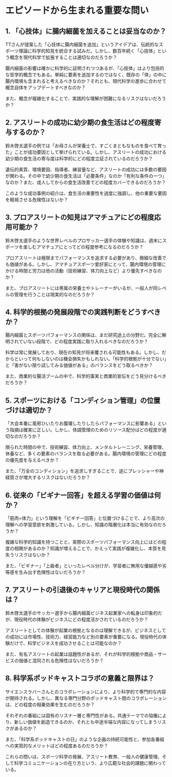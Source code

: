 # エピソードから生まれる重要な問い

## 1. 「心技体」に腸内細菌を加えることは妥当なのか？

TTさんが提案した「心技体に腸内細菌を追加」というアイデアは、伝統的なスポーツ理論に科学的知見を統合する試みだ。しかし、数百年続く「心技体」という概念を現代科学で拡張することは適切なのだろうか？

腸内細菌の影響は確かに科学的に証明されつつあるが、「心技体」はより包括的な哲学的概念でもある。単純に要素を追加するのではなく、既存の「体」の中に腸内環境も含まれると考えるべきなのか？それとも、現代科学の進歩に合わせて概念自体をアップデートすべきなのか？

また、概念が複雑化することで、実践的な理解が困難になるリスクはないだろうか？

## 2. アスリートの成功に幼少期の食生活はどの程度寄与するのか？

鈴木啓太選手の例では「お母さんが栄養士で、すごくまともなものを食べて育った」ことが成功要因として挙げられている。しかし、アスリートの成功における幼少期の食生活の寄与度は科学的にどの程度立証されているのだろうか？

遺伝的素質、環境要因、指導者、練習量など、アスリートの成功には多数の要因が関わる。その中で幼少期の食生活は「必要条件」なのか「有利な条件の一つ」なのか？また、成人してからの食生活改善でどの程度カバーできるのだろうか？

このような成功事例の紹介は、食生活の重要性を過度に強調し、他の重要な要因を軽視させる危険性はないか？

## 3. プロアスリートの知見はアマチュアにどの程度応用可能か？

鈴木啓太選手のような世界レベルのプロサッカー選手の体験や知識は、週末にスポーツを楽しむアマチュアにとってどの程度参考になるのだろうか？

プロアスリートは極限までパフォーマンスを追求する必要があり、微細な改善でも価値がある。しかし、アマチュアスポーツ愛好家にとって、腸内環境の管理にかける時間と労力は他の活動（技術練習、体力向上など）より優先すべきなのか？

また、プロアスリートには専属の栄養士やトレーナーがいるが、一般人が同レベルの管理を行うことは現実的なのだろうか？

## 4. 科学的根拠の発展段階での実践判断をどうすべきか？

腸内細菌とスポーツパフォーマンスの関係は、まだ研究途上の分野だ。完全に解明されていない段階で、どの程度実践に取り入れるべきなのだろうか？

科学は常に発展しており、現在の知見が将来覆される可能性もある。しかし、だからといって何もしないのは機会損失かもしれない。「科学的根拠が十分でない」と「害がない限り試してみる価値がある」のバランスをどう取るべきか？

また、商業的な腸活ブームの中で、科学的事実と商業的宣伝をどう見分けるべきだろうか？

## 5. スポーツにおける「コンディション管理」の位置づけは適切か？

「大会本番に風邪ひいたりお腹壊したりしたらパフォーマンスに影響ある」という指摘は確実に正しい。しかし、体調管理のためのリソース配分はどの程度が適切なのだろうか？

限られた時間の中で、技術練習、体力向上、メンタルトレーニング、栄養管理、休養など、多くの要素のバランスを取る必要がある。腸内環境の管理にどの程度の優先度を与えるべきか？

また、「万全のコンディション」を追求しすぎることで、逆にプレッシャーや神経質さが増大するリスクはないだろうか？

## 6. 従来の「ビギナー回答」を超える学習の価値は何か？

「筋肉=体力」という理解を「ビギナー回答」と位置づけることで、より高次の理解への学習意欲を刺激している。しかし、知識の階層化は本当に有効なのだろうか？

複雑な科学的知識を持つことと、実際のスポーツパフォーマンス向上にはどの程度の相関があるのか？知識が増えることで、かえって実践が複雑化し、本質を見失うリスクはないか？

また、「ビギナー」「上級者」といったレベル分けが、学習者に無用な優越感や劣等感を生み出す危険性はないだろうか？

## 7. アスリートの引退後のキャリアと現役時代の関係は？

鈴木啓太選手のサッカー選手から腸内細菌ビジネス起業家への転身は印象的だが、現役時代の体験がビジネスにどの程度活かされているのだろうか？

アスリートとしての体験が起業の根拠となるのは理解できるが、ビジネスとしての成功には市場性、技術力、経営能力など別の要素が重要になる。現役時代の体験だけで、科学ビジネスを成功させることは可能なのか？

また、有名アスリートの起業は話題性があるが、それが科学的根拠や商品・サービスの価値と混同される危険性はないだろうか？

## 8. 科学系ポッドキャストコラボの意義と限界は？

サイエンスラバーさんとのコラボレーションにより、より科学的で専門的な内容が期待される。しかし、異なる専門分野のポッドキャスト間のコラボレーションは、どの程度の相乗効果を生むのだろうか？

それぞれの番組には固有のリスナー層と専門性がある。共通テーマでの協働により、新しい価値を創造できるのか、それとも中途半端な内容になってしまうリスクがあるのか？

また、「科学系ポッドキャストの日」のような企画の持続可能性と、参加各番組への実質的なメリットはどの程度あるのだろうか？

これらの問いは、スポーツ科学の発展、アスリート教育、一般人の健康管理、そして科学コミュニケーションの在り方という、より広範な社会的課題に関わっている。